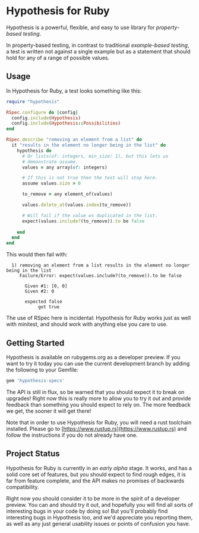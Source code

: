 # Hypothesis for Ruby

Hypothesis is a powerful, flexible, and easy to use library for *property-based testing*.

In property-based testing,
in contrast to traditional *example-based testing*,
a test is written not against a single example but as a statement that should hold for any of a range of possible values.

## Usage

In Hypothesis for Ruby, a test looks something like this:

```ruby
require "hypothesis"

RSpec.configure do |config|
  config.include(Hypothesis)
  config.include(Hypothesis::Possibilities)
end

RSpec.describe "removing an element from a list" do
  it "results in the element no longer being in the list" do
    hypothesis do
      # Or lists(of: integers, min_size: 1), but this lets us
      # demonstrate assume.
      values = any array(of: integers)

      # If this is not true then the test will stop here.
      assume values.size > 0

      to_remove = any element_of(values)

      values.delete_at(values.index(to_remove))

      # Will fail if the value ws duplicated in the list.
      expect(values.include?(to_remove)).to be false
      
    end
  end
end
```

This would then fail with:

```
  1) removing an element from a list results in the element no longer being in the list
     Failure/Error: expect(values.include?(to_remove)).to be false

       Given #1: [0, 0]
       Given #2: 0

       expected false
            got true
```

The use of RSpec here is incidental:
Hypothesis for Ruby works just as well with minitest,
and should work with anything else you care to use.

## Getting Started

Hypothesis is available on rubygems.org as a developer preview.
If you want to try it today you can use the current development branch by adding the following to your Gemfile:

```ruby
gem 'hypothesis-specs'
```

The API is still in flux, so be warned that you should expect it to break on upgrades!
Right now this is really more to allow you to try it out and provide feedback than something you should expect to rely on.
The more feedback we get, the sooner it will get there!

Note that in order to use Hypothesis for Ruby, you will need a rust toolchain installed.
Please go to [https://www.rustup.rs](https://www.rustup.rs) and follow the instructions if you do not already have one.

## Project Status

Hypothesis for Ruby is currently in an *early alpha* stage.
It works, and has a solid core set of features, but you should expect to find rough edges,
it is far from feature complete, and the API makes no promises of backwards compatibility.

Right now you should consider it to be more in the spirit of a developer preview.
You can and should try it out, and hopefully you will find all sorts of interesting bugs in your code by doing so!
But you'll probably find interesting bugs in Hypothesis too,
and we'd appreciate you reporting them,
as well as any just general usability issues or points of confusion you have.
